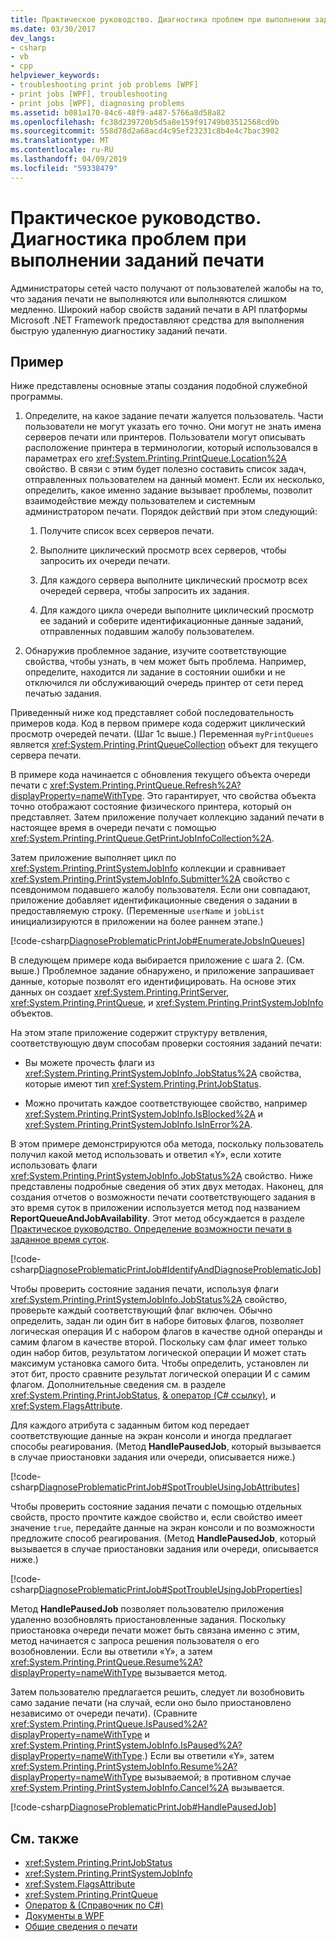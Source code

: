 ```yaml
---
title: Практическое руководство. Диагностика проблем при выполнении заданий печати
ms.date: 03/30/2017
dev_langs:
- csharp
- vb
- cpp
helpviewer_keywords:
- troubleshooting print job problems [WPF]
- print jobs [WPF], troubleshooting
- print jobs [WPF], diagnosing problems
ms.assetid: b081a170-84c6-48f9-a487-5766a8d58a82
ms.openlocfilehash: fc38d239720b5d5a8e159f91749b03512568cd9b
ms.sourcegitcommit: 558d78d2a68acd4c95ef23231c8b4e4c7bac3902
ms.translationtype: MT
ms.contentlocale: ru-RU
ms.lasthandoff: 04/09/2019
ms.locfileid: "59338479"
---
```

# <a name="how-to-diagnose-problematic-print-job"></a>Практическое руководство. Диагностика проблем при выполнении заданий печати
Администраторы сетей часто получают от пользователей жалобы на то, что задания печати не выполняются или выполняются слишком медленно. Широкий набор свойств заданий печати в API платформы Microsoft .NET Framework предоставляют средства для выполнения быструю удаленную диагностику заданий печати.  
  
## <a name="example"></a>Пример  
 Ниже представлены основные этапы создания подобной служебной программы.  
  
1. Определите, на какое задание печати жалуется пользователь. Части пользователи не могут указать его точно. Они могут не знать имена серверов печати или принтеров. Пользователи могут описывать расположение принтера в терминологии, который использовался в параметрах его <xref:System.Printing.PrintQueue.Location%2A> свойство. В связи с этим будет полезно составить список задач, отправленных пользователем на данный момент. Если их несколько, определить, какое именно задание вызывает проблемы, позволит взаимодействие между пользователем и системным администратором печати. Порядок действий при этом следующий:  
  
    1.  Получите список всех серверов печати.  
  
    2.  Выполните циклический просмотр всех серверов, чтобы запросить их очереди печати.  
  
    3.  Для каждого сервера выполните циклический просмотр всех очередей сервера, чтобы запросить их задания.  
  
    4.  Для каждого цикла очереди выполните циклический просмотр ее заданий и соберите идентификационные данные заданий, отправленных подавшим жалобу пользователем.  
  
2. Обнаружив проблемное задание, изучите соответствующие свойства, чтобы узнать, в чем может быть проблема. Например, определите, находится ли задание в состоянии ошибки и не отключился ли обслуживающий очередь принтер от сети перед печатью задания.  
  
 Приведенный ниже код представляет собой последовательность примеров кода. Код в первом примере кода содержит циклический просмотр очередей печати. (Шаг 1c выше.) Переменная `myPrintQueues` является <xref:System.Printing.PrintQueueCollection> объект для текущего сервера печати.  
  
 В примере кода начинается с обновления текущего объекта очереди печати с <xref:System.Printing.PrintQueue.Refresh%2A?displayProperty=nameWithType>. Это гарантирует, что свойства объекта точно отображают состояние физического принтера, который он представляет. Затем приложение получает коллекцию заданий печати в настоящее время в очереди печати с помощью <xref:System.Printing.PrintQueue.GetPrintJobInfoCollection%2A>.  
  
 Затем приложение выполняет цикл по <xref:System.Printing.PrintSystemJobInfo> коллекции и сравнивает <xref:System.Printing.PrintSystemJobInfo.Submitter%2A> свойство с псевдонимом подавшего жалобу пользователя. Если они совпадают, приложение добавляет идентификационные сведения о задании в предоставляемую строку. (Переменные `userName` и `jobList` инициализируются в приложении на более раннем этапе.)  
  
 
 [!code-csharp[DiagnoseProblematicPrintJob#EnumerateJobsInQueues](~/samples/snippets/csharp/VS_Snippets_Wpf/DiagnoseProblematicPrintJob/CSharp/Program.cs#enumeratejobsinqueues)]
   
  
 В следующем примере кода выбирается приложение с шага 2. (См. выше.) Проблемное задание обнаружено, и приложение запрашивает данные, которые позволят его идентифицировать. На основе этих данных он создает <xref:System.Printing.PrintServer>, <xref:System.Printing.PrintQueue>, и <xref:System.Printing.PrintSystemJobInfo> объектов.  
  
 На этом этапе приложение содержит структуру ветвления, соответствующую двум способам проверки состояния заданий печати:  
  
-   Вы можете прочесть флаги из <xref:System.Printing.PrintSystemJobInfo.JobStatus%2A> свойства, которые имеют тип <xref:System.Printing.PrintJobStatus>.  
  
-   Можно прочитать каждое соответствующее свойство, например <xref:System.Printing.PrintSystemJobInfo.IsBlocked%2A> и <xref:System.Printing.PrintSystemJobInfo.IsInError%2A>.  
  
 В этом примере демонстрируются оба метода, поскольку пользователь получил какой метод использовать и ответил «Y», если хотите использовать флаги <xref:System.Printing.PrintSystemJobInfo.JobStatus%2A> свойство. Ниже представлены подробные сведения об этих двух методах. Наконец, для создания отчетов о возможности печати соответствующего задания в это время суток в приложении используется метод под названием **ReportQueueAndJobAvailability**. Этот метод обсуждается в разделе [Практическое руководство. Определение возможности печати в заданное время суток](how-to-discover-whether-a-print-job-can-be-printed-at-this-time-of-day.md).  
  
 
 [!code-csharp[DiagnoseProblematicPrintJob#IdentifyAndDiagnoseProblematicJob](~/samples/snippets/csharp/VS_Snippets_Wpf/DiagnoseProblematicPrintJob/CSharp/Program.cs#identifyanddiagnoseproblematicjob)]
   
  
 Чтобы проверить состояние задания печати, используя флаги <xref:System.Printing.PrintSystemJobInfo.JobStatus%2A> свойство, проверьте каждый соответствующий флаг включен. Обычно определить, задан ли один бит в наборе битовых флагов, позволяет логическая операция И с набором флагов в качестве одной операнды и самим флагом в качестве второй. Поскольку сам флаг имеет только один набор битов, результатом логической операции И может стать максимум установка самого бита. Чтобы определить, установлен ли этот бит, просто сравните результат логической операции И с самим флагом. Дополнительные сведения см. в разделе <xref:System.Printing.PrintJobStatus>, [& оператор (C# ссылку)](~/docs/csharp/language-reference/operators/and-operator.md), и <xref:System.FlagsAttribute>.  
  
 Для каждого атрибута с заданным битом код передает соответствующие данные на экран консоли и иногда предлагает способы реагирования. (Метод **HandlePausedJob**, который вызывается в случае приостановки задания или очереди, описывается ниже.)  
  
 
 [!code-csharp[DiagnoseProblematicPrintJob#SpotTroubleUsingJobAttributes](~/samples/snippets/csharp/VS_Snippets_Wpf/DiagnoseProblematicPrintJob/CSharp/Program.cs#spottroubleusingjobattributes)]
   
  
 Чтобы проверить состояние задания печати с помощью отдельных свойств, просто прочтите каждое свойство и, если свойство имеет значение `true`, передайте данные на экран консоли и по возможности предложите способ реагирования. (Метод **HandlePausedJob**, который вызывается в случае приостановки задания или очереди, описывается ниже.)  
  
 
 [!code-csharp[DiagnoseProblematicPrintJob#SpotTroubleUsingJobProperties](~/samples/snippets/csharp/VS_Snippets_Wpf/DiagnoseProblematicPrintJob/CSharp/Program.cs#spottroubleusingjobproperties)]
   
  
 Метод **HandlePausedJob** позволяет пользователю приложения удаленно возобновлять приостановленные задания. Поскольку приостановка очереди печати может быть связана именно с этим, метод начинается с запроса решения пользователя о его возобновлении. Если вы ответили «Y», а затем <xref:System.Printing.PrintQueue.Resume%2A?displayProperty=nameWithType> вызывается метод.  
  
 Затем пользователю предлагается решить, следует ли возобновить само задание печати (на случай, если оно было приостановлено независимо от очереди печати). (Сравните <xref:System.Printing.PrintQueue.IsPaused%2A?displayProperty=nameWithType> и <xref:System.Printing.PrintSystemJobInfo.IsPaused%2A?displayProperty=nameWithType>.) Если вы ответили «Y», затем <xref:System.Printing.PrintSystemJobInfo.Resume%2A?displayProperty=nameWithType> вызываемой; в противном случае <xref:System.Printing.PrintSystemJobInfo.Cancel%2A> вызывается.  
  
 
 [!code-csharp[DiagnoseProblematicPrintJob#HandlePausedJob](~/samples/snippets/csharp/VS_Snippets_Wpf/DiagnoseProblematicPrintJob/CSharp/Program.cs#handlepausedjob)]
   
  
## <a name="see-also"></a>См. также

- <xref:System.Printing.PrintJobStatus>
- <xref:System.Printing.PrintSystemJobInfo>
- <xref:System.FlagsAttribute>
- <xref:System.Printing.PrintQueue>
- [Оператор & (Справочник по C#)](~/docs/csharp/language-reference/operators/and-operator.md)
- [Документы в WPF](documents-in-wpf.md)
- [Общие сведения о печати](printing-overview.md)
